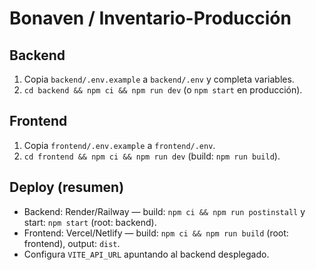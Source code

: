 # Bonaven / Inventario-Producción

## Backend
1) Copia `backend/.env.example` a `backend/.env` y completa variables.
2) `cd backend && npm ci && npm run dev` (o `npm start` en producción).

## Frontend
1) Copia `frontend/.env.example` a `frontend/.env`.
2) `cd frontend && npm ci && npm run dev` (build: `npm run build`).

## Deploy (resumen)
- Backend: Render/Railway — build: `npm ci && npm run postinstall` y start: `npm start` (root: backend).
- Frontend: Vercel/Netlify — build: `npm ci && npm run build` (root: frontend), output: `dist`.
- Configura `VITE_API_URL` apuntando al backend desplegado.
